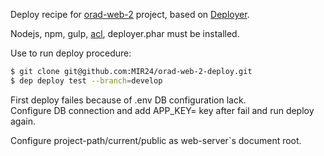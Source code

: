 Deploy recipe for [orad-web-2](https://github.com/MIR24/orad-web-2) project, based on [Deployer](https://deployer.org).

Nodejs, npm, gulp, [acl](http://savannah.nongnu.org/projects/acl/), deployer.phar must be installed.

Use to run deploy procedure:
```bash
$ git clone git@github.com:MIR24/orad-web-2-deploy.git
$ dep deploy test --branch=develop
```

First deploy failes because of .env DB configuration lack.<br>
Configure DB connection and add APP_KEY= key after fail and run deploy again. 

Configure project-path/current/public as web-server`s document root.
